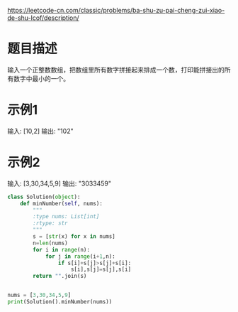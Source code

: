 https://leetcode-cn.com/classic/problems/ba-shu-zu-pai-cheng-zui-xiao-de-shu-lcof/description/
# 题目描述
输入一个正整数数组，把数组里所有数字拼接起来排成一个数，打印能拼接出的所有数字中最小的一个。

# 示例1
输入: [10,2]
输出: "102"

# 示例2
输入: [3,30,34,5,9]
输出: "3033459"

```python
class Solution(object):
    def minNumber(self, nums):
        """
        :type nums: List[int]
        :rtype: str
        """
        s = [str(x) for x in nums]
        n=len(nums)
        for i in range(n):
            for j in range(i+1,n):
                if s[i]+s[j]>s[j]+s[i]:
                    s[i],s[j]=s[j],s[i]
        return "".join(s)


nums = [3,30,34,5,9]
print(Solution().minNumber(nums))